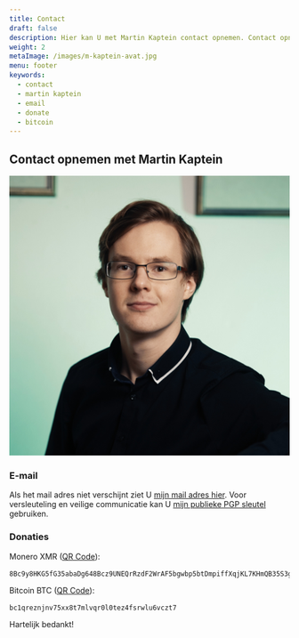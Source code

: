 ```yaml
---
title: Contact
draft: false
description: Hier kan U met Martin Kaptein contact opnemen. Contact opnemen kan via Mail of Session. Verder kan U ook geld doneren.
weight: 2 
metaImage: /images/m-kaptein-avat.jpg
menu: footer
keywords: 
  - contact
  - martin kaptein
  - email
  - donate
  - bitcoin
---
```


## Contact opnemen met Martin Kaptein

![Martin Kaptein](M-Kaptein-piano-fc.jpg)

### E-mail

<script>
var domain = document.location.hostname;
var user = "martin";
var domain = "@" + domain;
var result = user + domain;
document.write('<a href="mailto:' + result + '">' + result + '</a>');
//document.write(result);
</script>

Als het mail adres niet verschijnt ziet U [mijn mail adres hier](/images/cd.jpg).
Voor versleuteling en veilige communicatie kan U [mijn publieke PGP sleutel](/pubkey.asc) gebruiken.

### Donaties

Monero XMR ([QR Code](/images/xmr-qr.png)):

```
8Bc9y8HKG5fG35abaDg648Bcz9UNEQrRzdF2WrAF5bgwbp5btDmpiffXqjKL7KHmQB35S3gmRLt3CgLQWK72LmqvGkcR5a1
```

Bitcoin BTC ([QR Code](/images/btc.png)):

```
bc1qreznjnv75xx8t7mlvqr0l0tez4fsrwlu6vczt7
```

Hartelijk bedankt!

